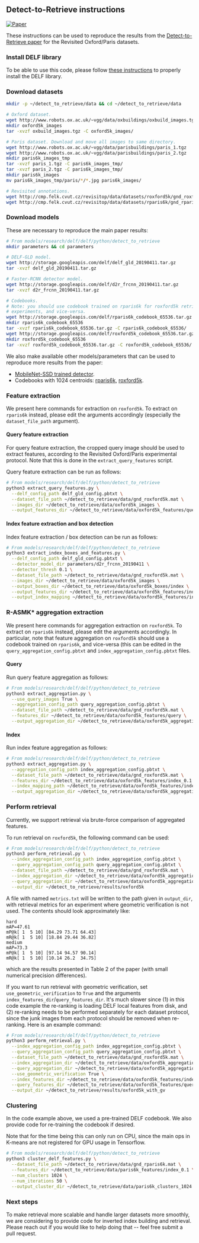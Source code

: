## Detect-to-Retrieve instructions

[![Paper](http://img.shields.io/badge/paper-arXiv.1812.01584-B3181B.svg)](https://arxiv.org/abs/1812.01584)

These instructions can be used to reproduce the results from the
[Detect-to-Retrieve paper](https://arxiv.org/abs/1812.01584) for the Revisited
Oxford/Paris datasets.

### Install DELF library

To be able to use this code, please follow
[these instructions](../../../INSTALL_INSTRUCTIONS.md) to properly install the
DELF library.

### Download datasets

```bash
mkdir -p ~/detect_to_retrieve/data && cd ~/detect_to_retrieve/data

# Oxford dataset.
wget http://www.robots.ox.ac.uk/~vgg/data/oxbuildings/oxbuild_images.tgz
mkdir oxford5k_images
tar -xvzf oxbuild_images.tgz -C oxford5k_images/

# Paris dataset. Download and move all images to same directory.
wget http://www.robots.ox.ac.uk/~vgg/data/parisbuildings/paris_1.tgz
wget http://www.robots.ox.ac.uk/~vgg/data/parisbuildings/paris_2.tgz
mkdir paris6k_images_tmp
tar -xvzf paris_1.tgz -C paris6k_images_tmp/
tar -xvzf paris_2.tgz -C paris6k_images_tmp/
mkdir paris6k_images
mv paris6k_images_tmp/paris/*/*.jpg paris6k_images/

# Revisited annotations.
wget http://cmp.felk.cvut.cz/revisitop/data/datasets/roxford5k/gnd_roxford5k.mat
wget http://cmp.felk.cvut.cz/revisitop/data/datasets/rparis6k/gnd_rparis6k.mat
```

### Download models

These are necessary to reproduce the main paper results:

```bash
# From models/research/delf/delf/python/detect_to_retrieve
mkdir parameters && cd parameters

# DELF-GLD model.
wget http://storage.googleapis.com/delf/delf_gld_20190411.tar.gz
tar -xvzf delf_gld_20190411.tar.gz

# Faster-RCNN detector model.
wget http://storage.googleapis.com/delf/d2r_frcnn_20190411.tar.gz
tar -xvzf d2r_frcnn_20190411.tar.gz

# Codebooks.
# Note: you should use codebook trained on rparis6k for roxford5k retrieval
# experiments, and vice-versa.
wget http://storage.googleapis.com/delf/rparis6k_codebook_65536.tar.gz
mkdir rparis6k_codebook_65536
tar -xvzf rparis6k_codebook_65536.tar.gz -C rparis6k_codebook_65536/
wget http://storage.googleapis.com/delf/roxford5k_codebook_65536.tar.gz
mkdir roxford5k_codebook_65536
tar -xvzf roxford5k_codebook_65536.tar.gz -C roxford5k_codebook_65536/
```

We also make available other models/parameters that can be used to reproduce
more results from the paper:

-   [MobileNet-SSD trained detector](http://storage.googleapis.com/delf/d2r_mnetssd_20190411.tar.gz).
-   Codebooks with 1024 centroids:
    [rparis6k](http://storage.googleapis.com/delf/rparis6k_codebook_1024.tar.gz),
    [roxford5k](http://storage.googleapis.com/delf/roxford5k_codebook_1024.tar.gz).

### Feature extraction

We present here commands for extraction on `roxford5k`. To extract on `rparis6k`
instead, please edit the arguments accordingly (especially the
`dataset_file_path` argument).

#### Query feature extraction

For query feature extraction, the cropped query image should be used to extract
features, according to the Revisited Oxford/Paris experimental protocol. Note
that this is done in the `extract_query_features` script.

Query feature extraction can be run as follows:

```bash
# From models/research/delf/delf/python/detect_to_retrieve
python3 extract_query_features.py \
  --delf_config_path delf_gld_config.pbtxt \
  --dataset_file_path ~/detect_to_retrieve/data/gnd_roxford5k.mat \
  --images_dir ~/detect_to_retrieve/data/oxford5k_images \
  --output_features_dir ~/detect_to_retrieve/data/oxford5k_features/query
```

#### Index feature extraction and box detection

Index feature extraction / box detection can be run as follows:

```bash
# From models/research/delf/delf/python/detect_to_retrieve
python3 extract_index_boxes_and_features.py \
  --delf_config_path delf_gld_config.pbtxt \
  --detector_model_dir parameters/d2r_frcnn_20190411 \
  --detector_thresh 0.1 \
  --dataset_file_path ~/detect_to_retrieve/data/gnd_roxford5k.mat \
  --images_dir ~/detect_to_retrieve/data/oxford5k_images \
  --output_boxes_dir ~/detect_to_retrieve/data/oxford5k_boxes/index \
  --output_features_dir ~/detect_to_retrieve/data/oxford5k_features/index_0.1 \
  --output_index_mapping ~/detect_to_retrieve/data/oxford5k_features/index_mapping_0.1.csv
```

### R-ASMK* aggregation extraction

We present here commands for aggregation extraction on `roxford5k`. To extract
on `rparis6k` instead, please edit the arguments accordingly. In particular,
note that feature aggregation on `roxford5k` should use a codebook trained on
`rparis6k`, and vice-versa (this can be edited in the
`query_aggregation_config.pbtxt` and `index_aggregation_config.pbtxt` files.

#### Query

Run query feature aggregation as follows:

```bash
# From models/research/delf/delf/python/detect_to_retrieve
python3 extract_aggregation.py \
  --use_query_images True \
  --aggregation_config_path query_aggregation_config.pbtxt \
  --dataset_file_path ~/detect_to_retrieve/data/gnd_roxford5k.mat \
  --features_dir ~/detect_to_retrieve/data/oxford5k_features/query \
  --output_aggregation_dir ~/detect_to_retrieve/data/oxford5k_aggregation/query
```

#### Index

Run index feature aggregation as follows:

```bash
# From models/research/delf/delf/python/detect_to_retrieve
python3 extract_aggregation.py \
  --aggregation_config_path index_aggregation_config.pbtxt \
  --dataset_file_path ~/detect_to_retrieve/data/gnd_roxford5k.mat \
  --features_dir ~/detect_to_retrieve/data/oxford5k_features/index_0.1 \
  --index_mapping_path ~/detect_to_retrieve/data/oxford5k_features/index_mapping_0.1.csv \
  --output_aggregation_dir ~/detect_to_retrieve/data/oxford5k_aggregation/index_0.1
```

### Perform retrieval

Currently, we support retrieval via brute-force comparison of aggregated
features.

To run retrieval on `roxford5k`, the following command can be used:

```bash
# From models/research/delf/delf/python/detect_to_retrieve
python3 perform_retrieval.py \
  --index_aggregation_config_path index_aggregation_config.pbtxt \
  --query_aggregation_config_path query_aggregation_config.pbtxt \
  --dataset_file_path ~/detect_to_retrieve/data/gnd_roxford5k.mat \
  --index_aggregation_dir ~/detect_to_retrieve/data/oxford5k_aggregation/index_0.1 \
  --query_aggregation_dir ~/detect_to_retrieve/data/oxford5k_aggregation/query \
  --output_dir ~/detect_to_retrieve/results/oxford5k
```

A file with named `metrics.txt` will be written to the path given in
`output_dir`, with retrieval metrics for an experiment where geometric
verification is not used. The contents should look approximately like:

```
hard
mAP=47.61
mP@k[ 1  5 10] [84.29 73.71 64.43]
mR@k[ 1  5 10] [18.84 29.44 36.82]
medium
mAP=73.3
mP@k[ 1  5 10] [97.14 94.57 90.14]
mR@k[ 1  5 10] [10.14 26.2  34.75]
```

which are the results presented in Table 2 of the paper (with small numerical
precision differences).

If you want to run retrieval with geometric verification, set
`use_geometric_verification` to `True` and the arguments
`index_features_dir`/`query_features_dir`. It's much slower since (1) in this
code example the re-ranking is loading DELF local features from disk, and (2)
re-ranking needs to be performed separately for each dataset protocol, since the
junk images from each protocol should be removed when re-ranking. Here is an
example command:

```bash
# From models/research/delf/delf/python/detect_to_retrieve
python3 perform_retrieval.py \
  --index_aggregation_config_path index_aggregation_config.pbtxt \
  --query_aggregation_config_path query_aggregation_config.pbtxt \
  --dataset_file_path ~/detect_to_retrieve/data/gnd_roxford5k.mat \
  --index_aggregation_dir ~/detect_to_retrieve/data/oxford5k_aggregation/index_0.1 \
  --query_aggregation_dir ~/detect_to_retrieve/data/oxford5k_aggregation/query \
  --use_geometric_verification True \
  --index_features_dir ~/detect_to_retrieve/data/oxford5k_features/index_0.1 \
  --query_features_dir ~/detect_to_retrieve/data/oxford5k_features/query \
  --output_dir ~/detect_to_retrieve/results/oxford5k_with_gv
```

### Clustering

In the code example above, we used a pre-trained DELF codebook. We also provide
code for re-training the codebook if desired.

Note that for the time being this can only run on CPU, since the main ops in
K-means are not registered for GPU usage in Tensorflow.

```bash
# From models/research/delf/delf/python/detect_to_retrieve
python3 cluster_delf_features.py \
  --dataset_file_path ~/detect_to_retrieve/data/gnd_rparis6k.mat \
  --features_dir ~/detect_to_retrieve/data/paris6k_features/index_0.1 \
  --num_clusters 1024 \
  --num_iterations 50 \
  --output_cluster_dir ~/detect_to_retrieve/data/paris6k_clusters_1024
```

### Next steps

To make retrieval more scalable and handle larger datasets more smoothly, we are
considering to provide code for inverted index building and retrieval. Please
reach out if you would like to help doing that -- feel free submit a pull
request.
